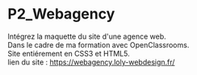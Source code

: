 # P2_Webagency
Intégrez la maquette du site d'une agence web.<br>
Dans  le cadre de ma formation avec OpenClassrooms.<br>
Site entiérement en CSS3 et HTML5.<br>
lien du site : https://webagency.loly-webdesign.fr/
